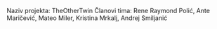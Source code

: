 Naziv projekta: TheOtherTwin
Članovi tima: Rene Raymond Polić, Ante Maričević, Mateo Miler, Kristina Mrkalj, Andrej Smiljanić

